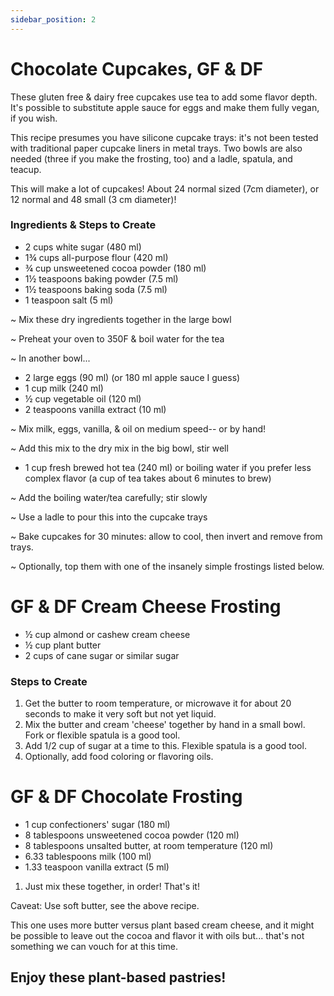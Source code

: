 ```yaml
---
sidebar_position: 2
---
```


# Chocolate Cupcakes, GF & DF

These gluten free & dairy free cupcakes use tea to add some flavor depth. It's possible to substitute apple sauce for eggs and make them fully vegan, if you wish.

This recipe presumes you have silicone cupcake trays: it's not been tested with traditional paper cupcake liners in metal trays. Two bowls are also needed (three if you make the frosting, too) and a ladle, spatula, and teacup.

This will make a lot of cupcakes! About 24 normal sized (7cm diameter), or 12 normal and 48 small (3 cm diameter)!

### Ingredients & Steps to Create
- 2 cups white sugar (480 ml)
- 1¾ cups all-purpose flour (420 ml)
- ¾ cup unsweetened cocoa powder (180 ml)
- 1½ teaspoons baking powder (7.5 ml)
- 1½ teaspoons baking soda (7.5 ml)
- 1 teaspoon salt (5 ml)

~ Mix these dry ingredients together in the large bowl

~ Preheat your oven to 350F & boil water for the tea

~ In another bowl...

- 2 large eggs (90 ml) (or 180 ml apple sauce I guess)
- 1 cup milk (240 ml)
- ½ cup vegetable oil (120 ml)
- 2 teaspoons vanilla extract (10 ml)

~ Mix milk, eggs, vanilla, & oil on medium speed-- or by hand!

~ Add this mix to the dry mix in the big bowl, stir well

- 1 cup fresh brewed hot tea (240 ml) or boiling water if you prefer less complex flavor
(a cup of tea takes about 6 minutes to brew)

~ Add the boiling water/tea carefully; stir slowly

~ Use a ladle to pour this into the cupcake trays

~ Bake cupcakes for 30 minutes: allow to cool, then invert and remove from trays.

~ Optionally, top them with one of the insanely simple frostings listed below.


# GF & DF Cream Cheese Frosting
- ½ cup almond or cashew cream cheese
- ½ cup plant butter
- 2 cups of cane sugar or similar sugar

### Steps to Create
1. Get the butter to room temperature, or microwave it for about 20 seconds to make it very soft but not yet liquid.
2. Mix the butter and cream 'cheese' together by hand in a small bowl. Fork or flexible spatula is a good tool.
3. Add 1/2 cup of sugar at a time to this. Flexible spatula is a good tool.
4. Optionally, add food coloring or flavoring oils.

<p></p>

# GF & DF Chocolate Frosting
- 1 cup confectioners' sugar (180 ml)
- 8 tablespoons unsweetened cocoa powder (120 ml)
- 8 tablespoons unsalted butter, at room temperature (120 ml)
- 6.33 tablespoons milk (100 ml)
- 1.33 teaspoon vanilla extract (5 ml)

1. Just mix these together, in order! That's it!

Caveat: Use soft butter, see the above recipe.

This one uses more butter versus plant based cream cheese, and it might be possible to leave out the cocoa and flavor it with oils but... that's not something we can vouch for at this time.

## Enjoy these plant-based pastries!
